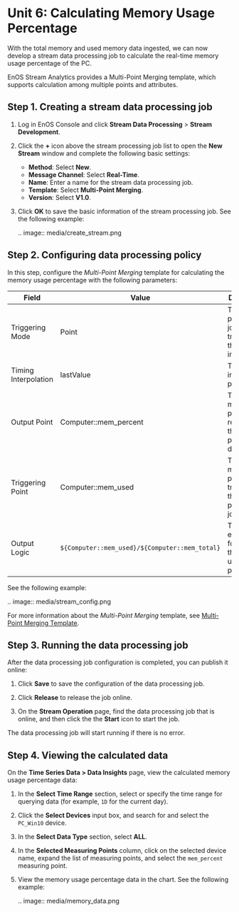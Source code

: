 # Unit 6: Calculating Memory Usage Percentage

With the total memory and used memory data ingested, we can now develop a stream data processing job to calculate the real-time memory usage percentage of the PC.

EnOS Stream Analytics provides a Multi-Point Merging template, which supports calculation among multiple points and attributes.


## Step 1. Creating a stream data processing job

1. Log in EnOS Console and click **Stream Data Processing** > **Stream Development**.

2. Click the **+** icon above the stream processing job list to open the **New Stream** window and complete the following basic settings:

   - **Method**: Select **New**.
   - **Message Channel**: Select **Real-Time**.
   - **Name**: Enter a name for the stream data processing job.
   - **Template**: Select **Multi-Point Merging**.
   - **Version**: Select **V1.0**.

3. Click **OK** to save the basic information of the stream processing job. See the following example:

   .. image:: media/create_stream.png

## Step 2. Configuring data processing policy

In this step, configure the *Multi-Point Merging* template for calculating the memory usage percentage with the following parameters:

| Field                | Value                                          | Description                                                  |
| -------------------- | ---------------------------------------------- | ------------------------------------------------------------ |
| Triggering Mode      | Point                                          | The data processing job is triggered by the arrived input data. |
| Timing Interpolation | lastValue                                      | The interpolation policy.                                    |
| Output Point         | Computer::mem_percent                          | The measuring point receiving the processed data.            |
| Triggering Point     | Computer::mem_used                             | The measuring point triggering the data processing job.      |
| Output Logic         | `${Computer::mem_used}/${Computer::mem_total}` | The expression for getting the memory usage percentage.      |

See the following example:

.. image:: media/stream_config.png


For more information about the *Multi-Point Merging* template, see [Multi-Point Merging Template](/docs/data-asset/en/2.0.9/learn/multi_point_overview.html).


## Step 3. Running the data processing job

After the data processing job configuration is completed, you can publish it online:

1. Click **Save** to save the configuration of the data processing job.

2. Click **Release** to release the job online.

3. On the **Stream Operation** page, find the data processing job that is online, and then click the  the **Start** icon to start the job.


The data processing job will start running if there is no error.

## Step 4. Viewing the calculated data

On the **Time Series Data > Data Insights** page, view the calculated memory usage percentage data:

1. In the **Select Time Range** section, select or specify the time range for querying data (for example, `1D` for the current day). 

2. Click the **Select Devices** input box, and search for and select the `PC_Win10` device. 

3. In the **Select Data Type** section, select **ALL**.

4. In the **Selected Measuring Points** column, click on the selected device name, expand the list of measuring points, and select the `mem_percent` measuring point.

5. View the memory usage percentage data in the chart. See the following example:

   .. image:: media/memory_data.png



<!--end-->
